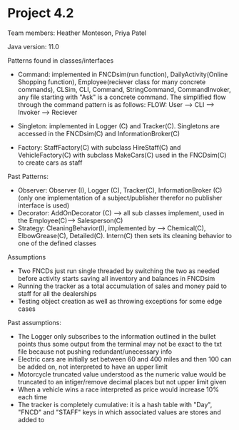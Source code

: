 # Project 4.2 

Team members: Heather Monteson, Priya Patel

Java version: 11.0

Patterns found in classes/interfaces
- Command: implemented in FNCDsim(run function), DailyActivity(Online Shopping function), Employee(reciever class for many concrete commands), CLSim, CLI, Command, StringCommand, CommandInvoker, any file starting with "Ask" is a concrete command. The simplified flow through the command pattern is as follows: 
FLOW: User --> CLI --> Invoker --> Reciever 

- Singleton: implemented in Logger (C) and Tracker(C). Singletons are accessed in the FNCDsim(C) and InformationBroker(C) 
- Factory: StaffFactory(C) with subclass HireStaff(C) and VehicleFactory(C) with subclass MakeCars(C) used in the FNCDsim(C) to create cars as staff 

Past Patterns:
- Observer: Observer (I), Logger (C), Tracker(C), InformationBroker (C) (only one implementation of a subject/publisher therefor no publisher interface is used)
- Decorator: AddOnDecorator (C) --> all sub classes implement, used in the Employee(C)--> Salesperson(C)
- Strategy: CleaningBehavior(I), implemented by --> Chemical(C), ElbowGrease(C), Detailed(C). Intern(C) then sets its cleaning behavior to one of the defined classes

Assumptions 
- Two FNCDs just run single threaded by switching the two as needed before activity starts saving all inventory and balances in FNCDsim
- Running the tracker as a total accumulation of sales and money paid to staff for all the dealerships 
- Testing object creation as well as throwing exceptions for some edge cases

Past assumptions: 
 - The Logger only subscribes to the information outlined in the bullet points thus some output from the terminal may not be exact to the txt file because not pushing redundant/unecessary info
 - Electric cars are initially set between 60 and 400 miles and then 100 can be added on, not interpreted to have an upper limit 
 - Motorcycle truncated value understood as the numeric value would be truncated to an intiger/remove decimal places but not upper limit given
 - When a vehicle wins a race interpreted as price would increase 10% each time 
 - The tracker is completely cumulative: it is a hash table with "Day", "FNCD" and "STAFF" keys in which associated values are stores and added to
